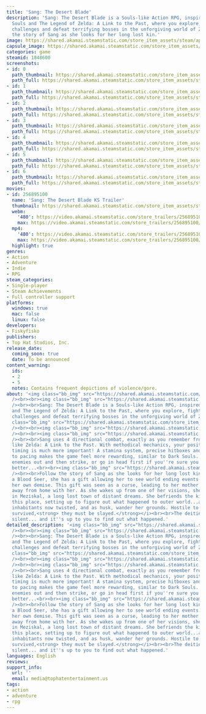 ```yaml
---
title: 'Sang: The Desert Blade'
description: 'Sang: The Desert Blade is a Souls-like Action RPG, inspired by Dark
  Souls and The Legend of Zelda: A Link to the Past, where you explore, fight, overcome
  challenges and defeat terrifying bosses in the unforgiving world of Zemsluna. Follow
  the story of Sang as she looks for her long lost kin.'
image: https://shared.akamai.steamstatic.com/store_item_assets/steam/apps/1848600/header.jpg?t=1720711603
capsule_image: https://shared.akamai.steamstatic.com/store_item_assets/steam/apps/1848600/capsule_231x87.jpg?t=1720711603
categories: game
steamid: 1848600
screenshots:
- id: 0
  path_thumbnail: https://shared.akamai.steamstatic.com/store_item_assets/steam/apps/1848600/ss_cb41ed4968a28209c96cb03be95225b7afbd0151.600x338.jpg?t=1720711603
  path_full: https://shared.akamai.steamstatic.com/store_item_assets/steam/apps/1848600/ss_cb41ed4968a28209c96cb03be95225b7afbd0151.1920x1080.jpg?t=1720711603
- id: 1
  path_thumbnail: https://shared.akamai.steamstatic.com/store_item_assets/steam/apps/1848600/ss_c6c2449313f98516052edf0366039ae7738ea8b4.600x338.jpg?t=1720711603
  path_full: https://shared.akamai.steamstatic.com/store_item_assets/steam/apps/1848600/ss_c6c2449313f98516052edf0366039ae7738ea8b4.1920x1080.jpg?t=1720711603
- id: 2
  path_thumbnail: https://shared.akamai.steamstatic.com/store_item_assets/steam/apps/1848600/ss_fb2394b6829291f0fe563b245c4a950d705fb352.600x338.jpg?t=1720711603
  path_full: https://shared.akamai.steamstatic.com/store_item_assets/steam/apps/1848600/ss_fb2394b6829291f0fe563b245c4a950d705fb352.1920x1080.jpg?t=1720711603
- id: 3
  path_thumbnail: https://shared.akamai.steamstatic.com/store_item_assets/steam/apps/1848600/ss_055f5e8b7d98a781fa5c87fdc133feea01636777.600x338.jpg?t=1720711603
  path_full: https://shared.akamai.steamstatic.com/store_item_assets/steam/apps/1848600/ss_055f5e8b7d98a781fa5c87fdc133feea01636777.1920x1080.jpg?t=1720711603
- id: 4
  path_thumbnail: https://shared.akamai.steamstatic.com/store_item_assets/steam/apps/1848600/ss_df46339f23e31e10b41642d7a8d8ced593f62326.600x338.jpg?t=1720711603
  path_full: https://shared.akamai.steamstatic.com/store_item_assets/steam/apps/1848600/ss_df46339f23e31e10b41642d7a8d8ced593f62326.1920x1080.jpg?t=1720711603
- id: 5
  path_thumbnail: https://shared.akamai.steamstatic.com/store_item_assets/steam/apps/1848600/ss_52db8604ff71b88c5b9f4357b26ebdf53de2f7d9.600x338.jpg?t=1720711603
  path_full: https://shared.akamai.steamstatic.com/store_item_assets/steam/apps/1848600/ss_52db8604ff71b88c5b9f4357b26ebdf53de2f7d9.1920x1080.jpg?t=1720711603
- id: 6
  path_thumbnail: https://shared.akamai.steamstatic.com/store_item_assets/steam/apps/1848600/ss_b2d193ccaebcaef13b55b4432b5577bb306efdb3.600x338.jpg?t=1720711603
  path_full: https://shared.akamai.steamstatic.com/store_item_assets/steam/apps/1848600/ss_b2d193ccaebcaef13b55b4432b5577bb306efdb3.1920x1080.jpg?t=1720711603
movies:
- id: 256895100
  name: 'Sang: The Desert Blade KS Trailer'
  thumbnail: https://shared.akamai.steamstatic.com/store_item_assets/steam/apps/256895100/movie.293x165.jpg?t=1657139483
  webm:
    '480': https://video.akamai.steamstatic.com/store_trailers/256895100/movie480_vp9.webm?t=1657139483
    max: https://video.akamai.steamstatic.com/store_trailers/256895100/movie_max_vp9.webm?t=1657139483
  mp4:
    '480': https://video.akamai.steamstatic.com/store_trailers/256895100/movie480.mp4?t=1657139483
    max: https://video.akamai.steamstatic.com/store_trailers/256895100/movie_max.mp4?t=1657139483
  highlight: true
genres:
- Action
- Adventure
- Indie
- RPG
steam_categories:
- Single-player
- Steam Achievements
- Full controller support
platforms:
  windows: true
  mac: false
  linux: false
developers:
- Fiskyfisko
publishers:
- Top Hat Studios, Inc.
release_date:
  coming_soon: true
  date: To be announced
content_warning:
  ids:
  - 2
  - 5
  notes: Contains frequent depictions of violence/gore.
about: '<img class="bb_img" src="https://shared.akamai.steamstatic.com/store_item_assets/steam/apps/1848600/extras/about.png?t=1720711603"
  /><br><br><img class="bb_img" src="https://shared.akamai.steamstatic.com/store_item_assets/steam/apps/1848600/extras/combatgif.gif?t=1720711603"
  /><br><br>Sang: The Desert Blade is a Souls-like Action RPG, inspired by Dark Souls
  and The Legend of Zelda: A Link to the Past, where you explore, fight, overcome
  challenges and defeat terrifying bosses in the unforgiving world of Zemsluna. <br><br><img
  class="bb_img" src="https://shared.akamai.steamstatic.com/store_item_assets/steam/apps/1848600/extras/explore.png?t=1720711603"
  /><br><br><img class="bb_img" src="https://shared.akamai.steamstatic.com/store_item_assets/steam/apps/1848600/extras/gameplay.png?t=1720711603"
  /><br><br><img class="bb_img" src="https://shared.akamai.steamstatic.com/store_item_assets/steam/apps/1848600/extras/combat2.gif?t=1720711603"
  /><br><br>Sang uses 4 directional combat, exactly as you remember from older games
  like Zelda: A Link to the Past. With methodical mechanics, your positioning and
  timing is much more important! A stamina system, precise hitboxes and careful attention
  to pacing makes the game feel more rewarding, similar to Dark Souls. Trick your
  enemies out and then strike, or go in head first if you''re sure you''re that much
  better...<br><br><img class="bb_img" src="https://shared.akamai.steamstatic.com/store_item_assets/steam/apps/1848600/extras/story.png?t=1720711603"
  /><br><br>Follow the story of Sang as she looks for her long lost kin. Being born
  a Blood Seer, she has a gift allowing her to see world ending events as well as
  her own demise. This gift was seen as a curse, leading to her mother fleeing far
  away from home with her. As she wakes up from one of her visions, she finds herself
  in Meziskal, a long lost town of distant dreams. She befriends the kind that inhabits
  this place, setting up to figure out what happened to outer world...and her kin.<br><br><i>Zemsluna''s
  inhabitants now twisted, and as husk, wander her grounds. Hostile to those that
  survived,<strong> they must be slayed.</strong></i><br><br>The deities have grown
  silent... and it''s up to you to find out what happened.'
detailed_description: '<img class="bb_img" src="https://shared.akamai.steamstatic.com/store_item_assets/steam/apps/1848600/extras/about.png?t=1720711603"
  /><br><br><img class="bb_img" src="https://shared.akamai.steamstatic.com/store_item_assets/steam/apps/1848600/extras/combatgif.gif?t=1720711603"
  /><br><br>Sang: The Desert Blade is a Souls-like Action RPG, inspired by Dark Souls
  and The Legend of Zelda: A Link to the Past, where you explore, fight, overcome
  challenges and defeat terrifying bosses in the unforgiving world of Zemsluna. <br><br><img
  class="bb_img" src="https://shared.akamai.steamstatic.com/store_item_assets/steam/apps/1848600/extras/explore.png?t=1720711603"
  /><br><br><img class="bb_img" src="https://shared.akamai.steamstatic.com/store_item_assets/steam/apps/1848600/extras/gameplay.png?t=1720711603"
  /><br><br><img class="bb_img" src="https://shared.akamai.steamstatic.com/store_item_assets/steam/apps/1848600/extras/combat2.gif?t=1720711603"
  /><br><br>Sang uses 4 directional combat, exactly as you remember from older games
  like Zelda: A Link to the Past. With methodical mechanics, your positioning and
  timing is much more important! A stamina system, precise hitboxes and careful attention
  to pacing makes the game feel more rewarding, similar to Dark Souls. Trick your
  enemies out and then strike, or go in head first if you''re sure you''re that much
  better...<br><br><img class="bb_img" src="https://shared.akamai.steamstatic.com/store_item_assets/steam/apps/1848600/extras/story.png?t=1720711603"
  /><br><br>Follow the story of Sang as she looks for her long lost kin. Being born
  a Blood Seer, she has a gift allowing her to see world ending events as well as
  her own demise. This gift was seen as a curse, leading to her mother fleeing far
  away from home with her. As she wakes up from one of her visions, she finds herself
  in Meziskal, a long lost town of distant dreams. She befriends the kind that inhabits
  this place, setting up to figure out what happened to outer world...and her kin.<br><br><i>Zemsluna''s
  inhabitants now twisted, and as husk, wander her grounds. Hostile to those that
  survived,<strong> they must be slayed.</strong></i><br><br>The deities have grown
  silent... and it''s up to you to find out what happened.'
languages: English
reviews:
support_info:
  url: ''
  email: media@tophatentertainment.us
tags:
- action
- adventure
- rpg
---
```

